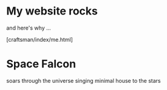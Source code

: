 # My website rocks

and here's why ...

[craftsman/index/me.html]

# Space Falcon

soars through the universe singing minimal house to the stars
